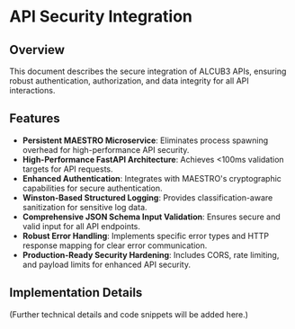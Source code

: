 # API Security Integration

## Overview
This document describes the secure integration of ALCUB3 APIs, ensuring robust authentication, authorization, and data integrity for all API interactions.

## Features
- **Persistent MAESTRO Microservice**: Eliminates process spawning overhead for high-performance API security.
- **High-Performance FastAPI Architecture**: Achieves <100ms validation targets for API requests.
- **Enhanced Authentication**: Integrates with MAESTRO's cryptographic capabilities for secure authentication.
- **Winston-Based Structured Logging**: Provides classification-aware sanitization for sensitive log data.
- **Comprehensive JSON Schema Input Validation**: Ensures secure and valid input for all API endpoints.
- **Robust Error Handling**: Implements specific error types and HTTP response mapping for clear error communication.
- **Production-Ready Security Hardening**: Includes CORS, rate limiting, and payload limits for enhanced API security.

## Implementation Details
(Further technical details and code snippets will be added here.)
